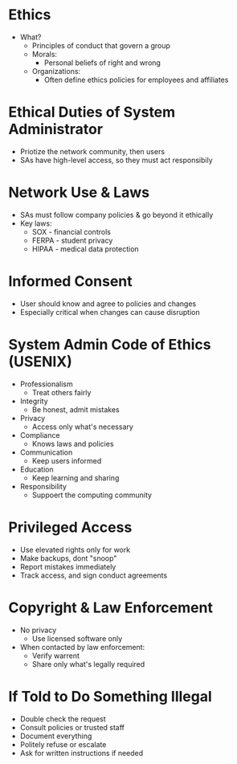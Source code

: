 # Ethics
- What?
	- Principles of conduct that govern a group
	- Morals:
		- Personal beliefs of right and wrong
	- Organizations:
		- Often define ethics policies for employees and affiliates

# Ethical Duties of System Administrator
- Priotize the network community, then users
- SAs have high-level access, so they must act responsibily

# Network Use & Laws
- SAs must follow company policies & go beyond it ethically
- Key laws:
	- SOX - financial controls
	- FERPA - student privacy
	- HIPAA - medical data protection

# Informed Consent
- User should know and agree to policies and changes
- Especially critical when changes can cause disruption

# System Admin Code of Ethics (USENIX)
- Professionalism
	- Treat others fairly
- Integrity
	- Be honest, admit mistakes
- Privacy
	- Access only what's necessary
- Compliance
	- Knows laws and policies
- Communication
	- Keep users informed
- Education
	- Keep learning and sharing
- Responsibility
	- Suppoert the computing community

# Privileged Access
- Use elevated rights only for work
- Make backups, dont "snoop"
- Report mistakes immediately
- Track access, and sign conduct agreements

# Copyright & Law Enforcement
- No privacy
	- Use licensed software only
- When contacted by law enforcement:
	- Verify warrent
	- Share only what's legally required

# If Told to Do Something Illegal
- Double check the request
- Consult policies or trusted staff
- Document everything
- Politely refuse or escalate
- Ask for written instructions if needed